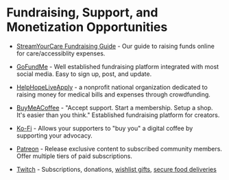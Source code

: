# Fundraising, Support, and Monetization Opportunities

* [StreamYourCare Fundraising Guide](syc/README.md) - Our guide to raising funds online for care/accessiblity expenses.

* [GoFundMe](https://www.gofundme.com/) - Well established fundraising platform integrated with most social media. Easy to sign up, post, and update.

* [HelpHopeLive](https://helphopelive.org/)[Apply](https://helphopelive.org/get-started/apply/) - a nonprofit national organization dedicated to raising money for medical bills and expenses through crowdfunding.

* [BuyMeACoffee](https://www.buymeacoffee.com/) - "Accept support. Start a membership. Setup a shop. It's easier than you think." Established fundraising platform for creators.
  
* [Ko-Fi](https://ko-fi.com/) - Allows your supporters to "buy you" a digital coffee by supporting your advocacy. 

* [Patreon](https://www.patreon.com/) - Release exclusive content to subscribed community members. Offer multiple tiers of paid subscriptions.

* [Twitch](https://twitch.tv/) - Subscriptions, donations, [wishlist gifts](https://www.giftster.com/), [secure food deliveries](https://treatstream.com/login)


